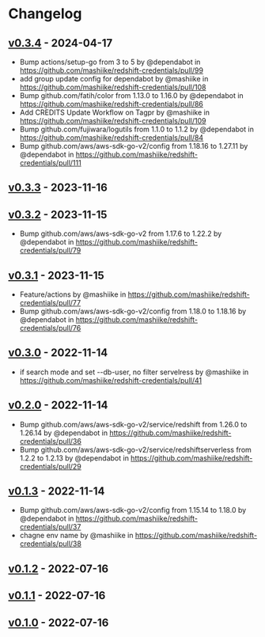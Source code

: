 # Changelog

## [v0.3.4](https://github.com/mashiike/redshift-credentials/compare/v0.3.3...v0.3.4) - 2024-04-17
- Bump actions/setup-go from 3 to 5 by @dependabot in https://github.com/mashiike/redshift-credentials/pull/99
- add group update config for dependabot by @mashiike in https://github.com/mashiike/redshift-credentials/pull/108
- Bump github.com/fatih/color from 1.13.0 to 1.16.0 by @dependabot in https://github.com/mashiike/redshift-credentials/pull/86
- Add CREDITS Update Workflow on Tagpr by @mashiike in https://github.com/mashiike/redshift-credentials/pull/109
- Bump github.com/fujiwara/logutils from 1.1.0 to 1.1.2 by @dependabot in https://github.com/mashiike/redshift-credentials/pull/84
- Bump github.com/aws/aws-sdk-go-v2/config from 1.18.16 to 1.27.11 by @dependabot in https://github.com/mashiike/redshift-credentials/pull/111

## [v0.3.3](https://github.com/mashiike/redshift-credentials/compare/v0.3.2...v0.3.3) - 2023-11-16

## [v0.3.2](https://github.com/mashiike/redshift-credentials/compare/v0.3.1...v0.3.2) - 2023-11-15
- Bump github.com/aws/aws-sdk-go-v2 from 1.17.6 to 1.22.2 by @dependabot in https://github.com/mashiike/redshift-credentials/pull/79

## [v0.3.1](https://github.com/mashiike/redshift-credentials/compare/v0.3.0...v0.3.1) - 2023-11-15
- Feature/actions by @mashiike in https://github.com/mashiike/redshift-credentials/pull/77
- Bump github.com/aws/aws-sdk-go-v2/config from 1.18.0 to 1.18.16 by @dependabot in https://github.com/mashiike/redshift-credentials/pull/76

## [v0.3.0](https://github.com/mashiike/redshift-credentials/compare/v0.2.0...v0.3.0) - 2022-11-14
- if search mode and set --db-user, no filter servelress by @mashiike in https://github.com/mashiike/redshift-credentials/pull/41

## [v0.2.0](https://github.com/mashiike/redshift-credentials/compare/v0.1.3...v0.2.0) - 2022-11-14
- Bump github.com/aws/aws-sdk-go-v2/service/redshift from 1.26.0 to 1.26.14 by @dependabot in https://github.com/mashiike/redshift-credentials/pull/36
- Bump github.com/aws/aws-sdk-go-v2/service/redshiftserverless from 1.2.2 to 1.2.13 by @dependabot in https://github.com/mashiike/redshift-credentials/pull/29

## [v0.1.3](https://github.com/mashiike/redshift-credentials/compare/v0.1.2...v0.1.3) - 2022-11-14
- Bump github.com/aws/aws-sdk-go-v2/config from 1.15.14 to 1.18.0 by @dependabot in https://github.com/mashiike/redshift-credentials/pull/37
- chagne env name by @mashiike in https://github.com/mashiike/redshift-credentials/pull/38

## [v0.1.2](https://github.com/mashiike/redshift-credentials/compare/v0.1.1...v0.1.2) - 2022-07-16

## [v0.1.1](https://github.com/mashiike/redshift-credentials/compare/v0.1.0...v0.1.1) - 2022-07-16

## [v0.1.0](https://github.com/mashiike/redshift-credentials/commits/v0.1.0) - 2022-07-16

